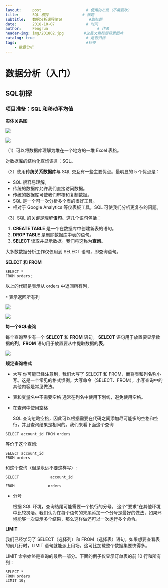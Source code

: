 ```yaml
---
layout:     post                    # 使用的布局（不需要改）
title:      SQL 初探               # 标题 
subtitle:   数据分析课程笔记            #副标题
date:       2018-10-07              # 时间
author:     Fengrun                      # 作者
header-img: img/201802.jpg         #这篇文章标题背景图片
catalog: true                       # 是否归档
tags:                               #标签
    - 数据分析
---
```


# 数据分析（入门）

## SQL初探

### 项目准备：SQL 和移动平均值

**实体关系图**

![](http://ww1.sinaimg.cn/large/0068KeAVgy1fvzvqqq1hej30vg0j00xb.jpg)

![](http://ww1.sinaimg.cn/large/0068KeAVgy1fvzvr0l3czj30nd0c6dhq.jpg)



（1）可以将数据库理解为堆在一个地方的一堆 Excel 表格。

对数据库的结构化查询语言：SQL。

（2）使用**传统关系数据库**与 SQL 交互有一些主要优点。最明显的 5 个优点是：

- SQL 很容易理解。
- 传统的数据库允许我们直接访问数据。
- 传统的数据库可使我们审核和复制数据。
- SQL 是一个可一次分析多个表的很好工具。
- 相对于 Google Analytics 等仪表板工具，SQL 可使我们分析更复杂的问题。

（3）SQL 的关键是理解**语句**。这几个语句包括：

1. **CREATE TABLE** 是一个在数据库中创建新表的语句。
2. **DROP TABLE** 是删除数据库中表的语句。
3. **SELECT** 读取并显示数据。我们将这称为**查询**。

大多数数据分析工作仅仅用到 SELECT 语句，即查询语句。

**SELECT 和 FROM**

```
SELECT *
FROM orders;
```

以上的代码是表示从 orders 中返回所有列，

`*` 表示返回所有列

![](http://ww1.sinaimg.cn/large/0068KeAVgy1fvzvbuf495j30w20e8myc.jpg)

![](http://ww1.sinaimg.cn/large/0068KeAVgy1fvzvchuhhpj30ys0gwmys.jpg)

**每一个SQL查询**

每个查询至少有一个 **SELECT** 和 **FROM** 语句。 **SELECT** 语句用于放置要显示数据的**列**。**FROM** 语句用于放置要从中提取数据的**表**。

![](http://ww1.sinaimg.cn/large/0068KeAVgy1fvzvhmtno0j30x70h240q.jpg)

**规定查询格式**

- 大写
  你可能已经注意到，我们大写了 SELECT 和 FROM，而将表和列名称小写。这是一个常见的格式惯例。大写命令（SELECT、FROM），小写查询中的其他内容是常见做法。

- 表和变量名中不需要空格
  通常在列名中使用下划线，避免使用空格。

- 在查询中使用空格

  SQL 查询忽略空格，因此可以根据需要在代码之间添加尽可能多的空格和空行，并且查询结果是相同的。我们来看下面这个查询

```
SELECT account_id FROM orders
```

等价于这个查询:

```
SELECT account_id
FROM orders
```

和这个查询（但是永远不要这样写）:

```
SELECT              account_id

FROM               orders
```

- 分号

  根据 SQL 环境，查询结尾可能需要一个执行的分号。 这个"要求"在其他环境中比较灵活。我们认为在每个语句的末尾添加一个分号是最好的做法，如果环境能够一次显示多个结果，那么这样做还可以一次运行多个命令。

**LIMIT**

我们已经学习了 SELECT（选择列）和 FROM（选择表）语句。如果想要查看表的前几行时，LIMIT 语句就能派上用场。这可比加载整个数据集要快得多。

LIMIT 命令始终是查询的最后一部分。下面的例子仅显示订单表的前 10 行和所有列：

```
SELECT *
FROM orders
LIMIT 10;
```

